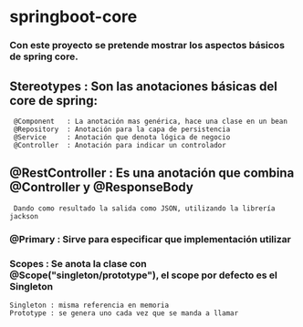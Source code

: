 # springboot-core

### Con este proyecto se pretende mostrar los aspectos básicos de spring core.


## Stereotypes : Son las anotaciones básicas del core de spring:
     @Component   : La anotación mas genérica, hace una clase en un bean
     @Repository  : Anotación para la capa de persistencia
     @Service     : Anotación que denota lógica de negocio
     @Controller  : Anotación para indicar un controlador

## @RestController : Es una anotación que combina @Controller y @ResponseBody
     Dando como resultado la salida como JSON, utilizando la librería jackson

### @Primary : Sirve para especificar que implementación utilizar

### Scopes : Se anota la clase con @Scope("singleton/prototype"), el scope por defecto es el Singleton
    Singleton : misma referencia en memoria
    Prototype : se genera uno cada vez que se manda a llamar

